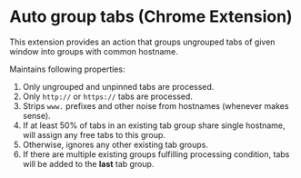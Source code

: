 # Auto group tabs (Chrome Extension)

This extension provides an action that groups ungrouped tabs of given window into groups with common
hostname.

Maintains following properties:

1. Only ungrouped and unpinned tabs are processed.
1. Only `http://` or `https://` tabs are processed.
1. Strips `www.` prefixes and other noise from hostnames (whenever makes sense).
1. If at least 50% of tabs in an existing tab group share single hostname, will assign any free tabs
   to this group.
1. Otherwise, ignores any other existing tab groups.
1. If there are multiple existing groups fulfilling processing condition, tabs will be added to
   the **last** tab group.
